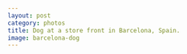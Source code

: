 ```yaml
---
layout: post
category: photos
title: Dog at a store front in Barcelona, Spain.
image: barcelona-dog
---
```

